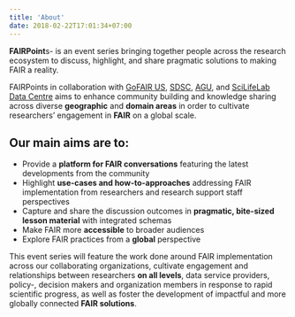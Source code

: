 ```yaml
---
title: 'About'
date: 2018-02-22T17:01:34+07:00
---
```


**FAIRPoint**s- is an event series bringing together people across the research ecosystem to discuss, highlight, and share pragmatic solutions to making FAIR a reality. 


FAIRPoints in collaboration with <span style="color:blue"> [GoFAIR US](https://www.go-fair.org/)</span>, <span style="color:blue">[SDSC](https://www.sdsc.edu/)</span>, <span style="color:blue">[AGU](https://www.agu.org/)</span>, and <span style="color:blue">[SciLifeLab Data Centre](https://www.scilifelab.se/data)</span> aims to enhance community building and knowledge sharing across diverse **geographic** and **domain areas** in order to cultivate researchers’ engagement in **FAIR** on a global scale.

## Our main aims are to:
* Provide a **platform for FAIR conversations** featuring the latest developments from the community
* Highlight **use-cases and how-to-approaches** addressing FAIR implementation from researchers and research support staff perspectives
* Capture and share the discussion outcomes in **pragmatic, bite-sized lesson material** with integrated schemas
* Make FAIR more **accessible** to broader audiences 
* Explore FAIR practices from a **global** perspective
 

This event series will feature the work done around FAIR implementation across our collaborating organizations, cultivate engagement and relationships between researchers **on all levels**, data service providers, policy-, decision makers and organization members in response to rapid scientific progress, as well as foster the development of impactful and more globally connected **FAIR solutions**. 